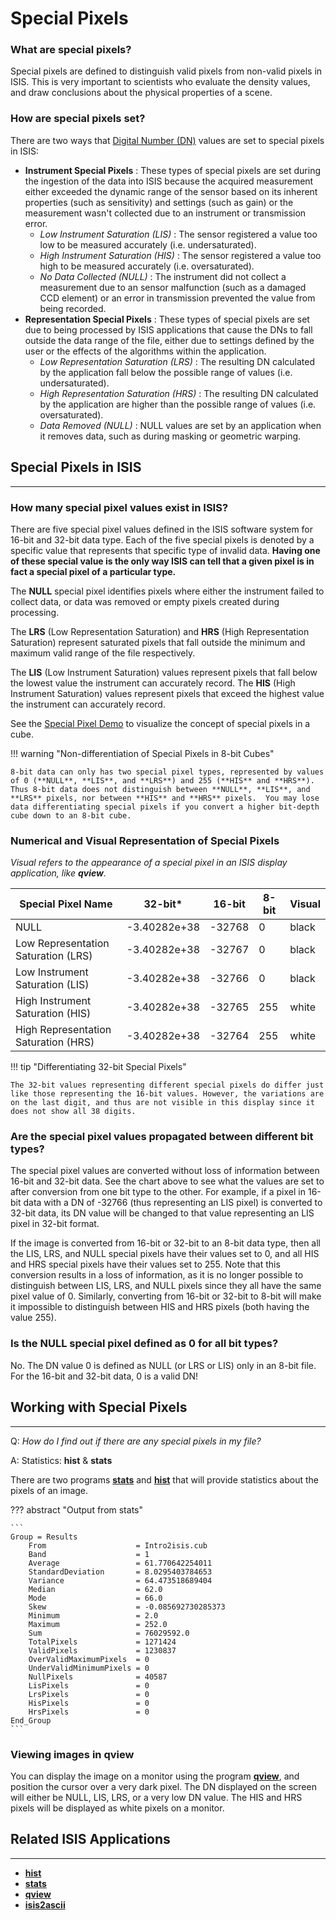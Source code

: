 
# Special Pixels

### What are special pixels?

Special pixels are defined to distinguish valid pixels from non-valid pixels in ISIS. This is very important to scientists who evaluate the density values, and draw conclusions about the physical properties of a scene.

### How are special pixels set?

There are two ways that [Digital Number (DN)](../../../concepts/glossary/#dn) values are set to special pixels in ISIS:

*   **Instrument Special Pixels** : These types of special pixels are set during the ingestion of the data into ISIS because the acquired measurement either exceeded the dynamic range of the sensor based on its inherent properties (such as sensitivity) and settings (such as gain) or the measurement wasn't collected due to an instrument or transmission error.
    *   _Low Instrument Saturation (LIS)_ : The sensor registered a value too low to be measured accurately (i.e. undersaturated).
    *   _High Instrument Saturation (HIS)_ : The sensor registered a value too high to be measured accurately (i.e. oversaturated).
    *   _No Data Collected (NULL)_ : The instrument did not collect a measurement due to an sensor malfunction (such as a damaged CCD element) or an error in transmission prevented the value from being recorded.
*   **Representation Special Pixels** : These types of special pixels are set due to being processed by ISIS applications that cause the DNs to fall outside the data range of the file, either due to settings defined by the user or the effects of the algorithms within the application.
    *   _Low Representation Saturation (LRS)_ : The resulting DN calculated by the application fall below the possible range of values (i.e. undersaturated).
    *   _High Representation Saturation (HRS)_ : The resulting DN calculated by the application are higher than the possible range of values (i.e. oversaturated).
    *   _Data Removed (NULL)_ : NULL values are set by an application when it removes data, such as during masking or geometric warping.

## Special Pixels in ISIS
-----------------------------------------------------

### How many special pixel values exist in ISIS?

There are five special pixel values defined in the ISIS software system for 16-bit and 32-bit data type. Each of the five special pixels is denoted by a specific value that represents that specific type of invalid data. **Having one of these special value is the only way ISIS can tell that a given pixel is in fact a special pixel of a particular type.**

The **NULL** special pixel identifies pixels where either the instrument failed to collect data, or data was removed or empty pixels created during processing.

The **LRS** (Low Representation Saturation) and **HRS** (High Representation Saturation) represent saturated pixels that fall outside the minimum and maximum valid range of the file respectively.

The **LIS** (Low Instrument Saturation) values represent pixels that fall below the lowest value the instrument can accurately record. The **HIS** (High Instrument Saturation) values represent pixels that exceed the highest value the instrument can accurately record.

See the [Special Pixel Demo](https://doi-usgs.github.io/ISIS3/Special_Pixels.html#Interactive-Special-Pixel-Demonstration) to visualize the concept of special pixels in a cube.

!!! warning "Non-differentiation of Special Pixels in 8-bit Cubes"

    8-bit data can only has two special pixel types, represented by values of 0 (**NULL**, **LIS**, and **LRS**) and 255 (**HIS** and **HRS**). Thus 8-bit data does not distinguish between **NULL**, **LIS**, and **LRS** pixels, nor between **HIS** and **HRS** pixels.  You may lose data differentiating special pixels if you convert a higher bit-depth cube down to an 8-bit cube.

### Numerical and Visual Representation of Special Pixels

_Visual refers to the appearance of a special pixel in an ISIS display application, like **qview**._

<table>
    <thead>
        <tr>
            <th><strong>Special Pixel Name</strong></th>
            <th><strong>32-bit</strong>*</th>
            <th><strong>16-bit</strong></th>
            <th><strong>8-bit</strong></th>
            <th><strong>Visual</strong></th>
        </tr>
    </thead>
    <tbody>
        <tr>
            <td>NULL</td>
            <td>-3.40282e+38</td>
            <td>-32768</td>
            <td>0</td>
            <td>black</td>
        </tr>
        <tr>
            <td>Low Representation Saturation (LRS)</td>
            <td>-3.40282e+38</td>
            <td>-32767</td>
            <td>0</td>
            <td>black</td>
        </tr>
        <tr>
            <td>Low Instrument Saturation (LIS)</td>
            <td>-3.40282e+38</td>
            <td>-32766</td>
            <td>0</td>
            <td>black</td>
        </tr>
        <tr>
            <td>High Instrument Saturation (HIS)</td>
            <td>-3.40282e+38</td>
            <td>-32765</td>
            <td>255</td>
            <td>white</td>
        </tr>
        <tr>
            <td>High Representation Saturation (HRS)</td>
            <td>-3.40282e+38</td>
            <td>-32764</td>
            <td>255</td>
            <td>white</td>
        </tr>
    </tbody>
</table>

!!! tip "Differentiating 32-bit Special Pixels"

    The 32-bit values representing different special pixels do differ just like those representing the 16-bit values. However, the variations are on the last digit, and thus are not visible in this display since it does not show all 38 digits.

### Are the special pixel values propagated between different bit types?

The special pixel values are converted without loss of information between 16-bit and 32-bit data. See the chart above to see what the values are set to after conversion from one bit type to the other. For example, if a pixel in 16-bit data with a DN of -32766 (thus representing an LIS pixel) is converted to 32-bit data, its DN value will be changed to that value representing an LIS pixel in 32-bit format.

If the image is converted from 16-bit or 32-bit to an 8-bit data type, then all the LIS, LRS, and NULL special pixels have their values set to 0, and all HIS and HRS special pixels have their values set to 255. Note that this conversion results in a loss of information, as it is no longer possible to distinguish between LIS, LRS, and NULL pixels since they all have the same pixel value of 0. Similarly, converting from 16-bit or 32-bit to 8-bit will make it impossible to distinguish between HIS and HRS pixels (both having the value 255).

### Is the NULL special pixel defined as 0 for all bit types?

No. The DN value 0 is defined as NULL (or LRS or LIS) only in an 8-bit file. For the 16-bit and 32-bit data, 0 is a valid DN!

## Working with Special Pixels
-------------------------------------------------------------

Q: _How do I find out if there are any special pixels in my file?_  

A: Statistics: **hist** & **stats**

There are two programs [**stats**](https://isis.astrogeology.usgs.gov/Application/presentation/Tabbed/stats/stats.html) and [**hist**](https://isis.astrogeology.usgs.gov/Application/presentation/Tabbed/hist/hist.html) that will provide statistics about the pixels of an image.

??? abstract "Output from stats"

    ```
    Group = Results
        From                    = Intro2isis.cub
        Band                    = 1
        Average                 = 61.770642254011
        StandardDeviation       = 8.0295403784653
        Variance                = 64.473518689404
        Median                  = 62.0
        Mode                    = 66.0
        Skew                    = -0.085692730285373
        Minimum                 = 2.0
        Maximum                 = 252.0
        Sum                     = 76029592.0
        TotalPixels             = 1271424
        ValidPixels             = 1230837
        OverValidMaximumPixels  = 0
        UnderValidMinimumPixels = 0
        NullPixels              = 40587
        LisPixels               = 0
        LrsPixels               = 0
        HisPixels               = 0
        HrsPixels               = 0
    End_Group
    ```

### Viewing images in qview

You can display the image on a monitor using the program [**qview**](http://isis.astrogeology.usgs.gov/Application/presentation/Tabbed/qview/qview.html), and position the cursor over a very dark pixel. The DN displayed on the screen will either be NULL, LIS, LRS, or a very low DN value. The HIS and HRS pixels will be displayed as white pixels on a monitor.

## Related ISIS Applications
-----------------------------------------------------------

*   [**hist**](https://isis.astrogeology.usgs.gov/Application/presentation/Tabbed/hist/hist.html)
*   [**stats**](https://isis.astrogeology.usgs.gov/Application/presentation/Tabbed/stats/stats.html)
*   [**qview**](http://isis.astrogeology.usgs.gov/Application/presentation/Tabbed/qview/qview.html)
*   [**isis2ascii**](http://isis.astrogeology.usgs.gov/Application/presentation/Tabbed/isis2ascii/isis2ascii.html)